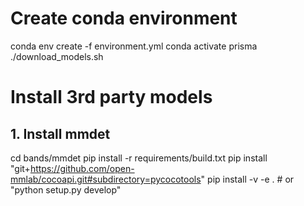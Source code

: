 # Create conda environment
conda env create -f environment.yml
conda activate prisma
./download_models.sh

# Install 3rd party models

## 1. Install mmdet
cd bands/mmdet
pip install -r requirements/build.txt
pip install "git+https://github.com/open-mmlab/cocoapi.git#subdirectory=pycocotools"
pip install -v -e .  # or "python setup.py develop"

